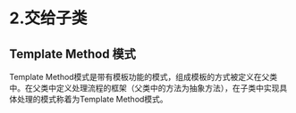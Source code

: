 # 2.交给子类

## Template Method 模式

Template Method模式是带有模板功能的模式，组成模板的方式被定义在父类中。在父类中定义处理流程的框架（父类中的方法为抽象方法），在子类中实现具体处理的模式称着为Template Method模式。